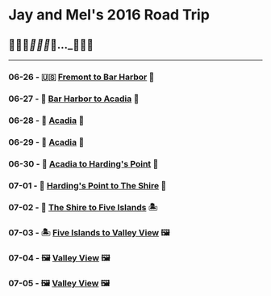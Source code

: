 # Jay and Mel's 2016 Road Trip
## 🌵🌵🌵___🌲🌲🌲___🚙..._🌳🌲🌳

---

### 06-26 - 🇺🇸 [Fremont to Bar Harbor](journal/06-26.md) 🦞
### 06-27 - 🦞 [Bar Harbor to Acadia](journal/06-27.md) 🌲
### 06-28 - 🌲 [Acadia](journal/06-28.md) 🌲
### 06-29 - 🌲 [Acadia](journal/06-29.md) 🌲
### 06-30 - 🌲 [Acadia to Harding's Point](journal/06-30.md) 🦫
### 07-01 - 🦫 [Harding's Point to The Shire](journal/07-01.md) 🦟
### 07-02 - 🦟 [The Shire to Five Islands](journal/07-02.md) 🏝
### 07-03 - 🏝 [Five Islands to Valley View](journal/07-03.md)  🖼
### 07-04 - 🖼 [Valley View](journal/07-04.md) 🖼
### 07-05 - 🖼 [Valley View](journal/07-05.md) 🖼